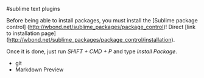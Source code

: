 #sublime text plugins

Before being able to install packages, you must install the [Sublime package control] (http://wbond.net/sublime_packages/package_control)! Direct [link to installation page] (http://wbond.net/sublime_packages/package_control/installation).


Once it is done, just run *SHIFT + CMD + P* and type *Install Package*.

* git
* Markdown Preview